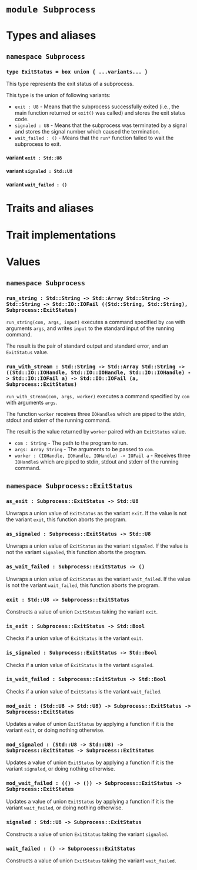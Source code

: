 # `module Subprocess`

# Types and aliases

## `namespace Subprocess`

### `type ExitStatus = box union { ...variants... }`

This type represents the exit status of a subprocess.

This type is the union of following variants:
* `exit : U8` - Means that the subprocess successfully exited (i.e., the main function returned or `exit()` was called) and stores the exit status code.
* `signaled : U8` - Means that the subprocess was terminated by a signal and stores the signal number which caused the termination.
* `wait_failed : ()` - Means that the `run*` function failed to wait the subprocess to exit.

#### variant `exit : Std::U8`

#### variant `signaled : Std::U8`

#### variant `wait_failed : ()`

# Traits and aliases

# Trait implementations

# Values

## `namespace Subprocess`

### `run_string : Std::String -> Std::Array Std::String -> Std::String -> Std::IO::IOFail ((Std::String, Std::String), Subprocess::ExitStatus)`

`run_string(com, args, input)` executes a command specified by `com` with arguments `args`, and writes `input` to the standard input of the running command.

The result is the pair of standard output and standard error, and an `ExitStatus` value.

### `run_with_stream : Std::String -> Std::Array Std::String -> ((Std::IO::IOHandle, Std::IO::IOHandle, Std::IO::IOHandle) -> Std::IO::IOFail a) -> Std::IO::IOFail (a, Subprocess::ExitStatus)`

`run_with_stream(com, args, worker)` executes a command specified by `com` with arguments `args`.

The function `worker` receives three `IOHandle`s which are piped to the stdin, stdout and stderr of the running command.

The result is the value returned by `worker` paired with an `ExitStatus` value.
* `com : String` - The path to the program to run.
* `args: Array String` - The arguments to be passed to `com`.
* `worker : (IOHandle, IOHandle, IOHandle) -> IOFail a` - Receives three `IOHandle`s which are piped to stdin, stdout and stderr of the running command.

## `namespace Subprocess::ExitStatus`

### `as_exit : Subprocess::ExitStatus -> Std::U8`

Unwraps a union value of `ExitStatus` as the variant `exit`.
If the value is not the variant `exit`, this function aborts the program.

### `as_signaled : Subprocess::ExitStatus -> Std::U8`

Unwraps a union value of `ExitStatus` as the variant `signaled`.
If the value is not the variant `signaled`, this function aborts the program.

### `as_wait_failed : Subprocess::ExitStatus -> ()`

Unwraps a union value of `ExitStatus` as the variant `wait_failed`.
If the value is not the variant `wait_failed`, this function aborts the program.

### `exit : Std::U8 -> Subprocess::ExitStatus`

Constructs a value of union `ExitStatus` taking the variant `exit`.

### `is_exit : Subprocess::ExitStatus -> Std::Bool`

Checks if a union value of `ExitStatus` is the variant `exit`.

### `is_signaled : Subprocess::ExitStatus -> Std::Bool`

Checks if a union value of `ExitStatus` is the variant `signaled`.

### `is_wait_failed : Subprocess::ExitStatus -> Std::Bool`

Checks if a union value of `ExitStatus` is the variant `wait_failed`.

### `mod_exit : (Std::U8 -> Std::U8) -> Subprocess::ExitStatus -> Subprocess::ExitStatus`

Updates a value of union `ExitStatus` by applying a function if it is the variant `exit`, or doing nothing otherwise.

### `mod_signaled : (Std::U8 -> Std::U8) -> Subprocess::ExitStatus -> Subprocess::ExitStatus`

Updates a value of union `ExitStatus` by applying a function if it is the variant `signaled`, or doing nothing otherwise.

### `mod_wait_failed : (() -> ()) -> Subprocess::ExitStatus -> Subprocess::ExitStatus`

Updates a value of union `ExitStatus` by applying a function if it is the variant `wait_failed`, or doing nothing otherwise.

### `signaled : Std::U8 -> Subprocess::ExitStatus`

Constructs a value of union `ExitStatus` taking the variant `signaled`.

### `wait_failed : () -> Subprocess::ExitStatus`

Constructs a value of union `ExitStatus` taking the variant `wait_failed`.